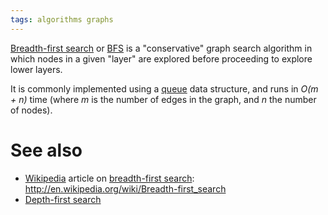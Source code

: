 ```yaml
---
tags: algorithms graphs
---
```


[Breadth-first search](/wiki/Breadth-first_search) or [BFS](/wiki/BFS) is a "conservative" graph search algorithm in which nodes in a given "layer" are explored before proceeding to explore lower layers.

It is commonly implemented using a [queue](/wiki/queue) data structure, and runs in *O(m + n)* time (where *m* is the number of edges in the graph, and *n* the number of nodes).

# See also

-   [Wikipedia](/wiki/Wikipedia) article on [breadth-first search](/wiki/breadth-first_search): <http://en.wikipedia.org/wiki/Breadth-first_search>
-   [Depth-first search](/wiki/Depth-first_search)

